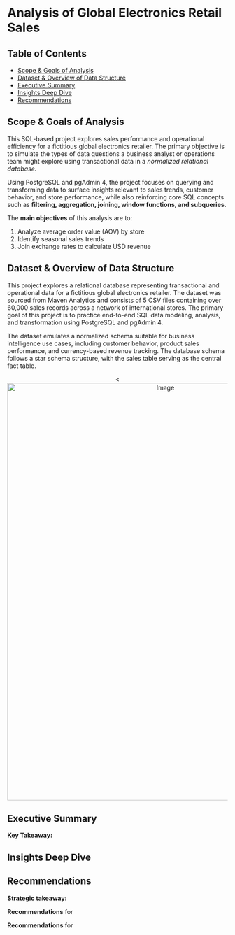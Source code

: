 # Analysis of Global Electronics Retail Sales

## Table of Contents

- [Scope & Goals of Analysis](#scope-&-goalsof-analysis)
- [Dataset & Overview of Data Structure](#dataset--overview-of-data-structure)
- [Executive Summary](#executive-summary)
- [Insights Deep Dive](#insights-deep-dive)
- [Recommendations](#recommendations)
  

## Scope & Goals of Analysis

This SQL-based project explores sales performance and operational efficiency for a fictitious global electronics retailer. The primary objective is to simulate the types of data questions a business analyst or operations team might explore using transactional data in a *normalized relational database.*

Using PostgreSQL and pgAdmin 4, the project focuses on querying and transforming data to surface insights relevant to sales trends, customer behavior, and store performance, while also reinforcing core SQL concepts such as **filtering, aggregation, joining, window functions, and subqueries.**

The **main objectives** of this analysis are to:
1. Analyze average order value (AOV) by store
2. Identify seasonal sales trends
3. Join exchange rates to calculate USD revenue


## Dataset & Overview of Data Structure

This project explores a relational database representing transactional and operational data for a fictitious global electronics retailer. The dataset was sourced from Maven Analytics and consists of 5 CSV files containing over 60,000 sales records across a network of international stores. The primary goal of this project is to practice end-to-end SQL data modeling, analysis, and transformation using PostgreSQL and pgAdmin 4.

The dataset emulates a normalized schema suitable for business intelligence use cases, including customer behavior, product sales performance, and currency-based revenue tracking. The database schema follows a star schema structure, with the sales table serving as the central fact table. 

<div align="center">
 <<img width="707" height="955" alt="Image" src="https://github.com/user-attachments/assets/e3ab6542-4d4b-44f1-8301-fa1544fb7474" />
</div>


## Executive Summary

**Key Takeaway:**


## Insights Deep Dive



## Recommendations
**Strategic takeaway:**

**Recommendations** for

**Recommendations** for
